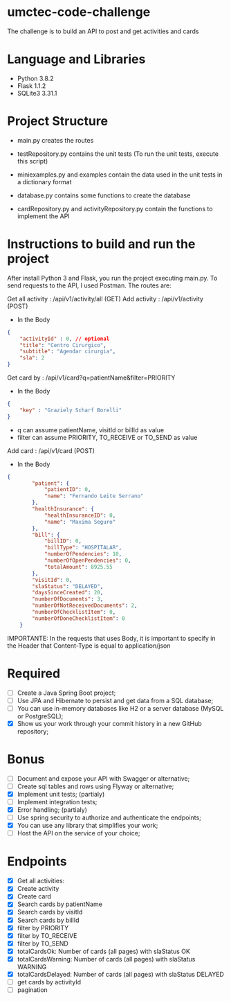 # umctec-code-challenge
The challenge is to build an API to post and get activities and cards

# Language and Libraries

- Python 3.8.2
- Flask 1.1.2
- SQLite3 3.31.1

# Project Structure

- main.py creates the routes

- testRepository.py contains the unit tests (To run the unit tests, execute this script)

- miniexamples.py and examples contain the data used in the unit tests in a dictionary format

- database.py contains some functions to create the database

- cardRepository.py and activityRepository.py contain the functions to implement the API


# Instructions to build and run the project

After install Python 3 and Flask, you run the project executing main.py. To send requests to the API, I used Postman. The routes are:

Get all activity : /api/v1/activity/all (GET)
Add activity : /api/v1/activity (POST)
- In the Body 

``` json 
{
    "activityId" : 0, // optional
    "title": "Centro Cirurgico",
    "subtitle": "Agendar cirurgia",
    "sla": 2
}
```

Get card by : /api/v1/card?q=patientName&filter=PRIORITY
- In the Body

``` json 
{
    "key" : "Graziely Scharf Borelli"
}
```

- q can assume patientName, visitId or billId as value
- filter can assume PRIORITY, TO_RECEIVE or TO_SEND as value

Add card : /api/v1/card (POST)
- In the Body  

``` json 
{
        "patient": {
            "patientID": 0,
            "name": "Fernando Leite Serrano"
        },
        "healthInsurance": {
            "healthInsuranceID": 0,
            "name": "Maxima Seguro"
        },
        "bill": {
            "billID": 0,
            "billType": "HOSPITALAR",
            "numberOfPendencies": 10,
            "numberOfOpenPendencies": 0,
            "totalAmount": 8925.55
        },
        "visitId": 0,
        "slaStatus": "DELAYED",
        "daysSinceCreated": 20,
        "numberOfDocuments": 3,
        "numberOfNotReceivedDocuments": 2,
        "numberOfChecklistItem": 0,
        "numberOfDoneChecklistItem": 0
    }
```

IMPORTANTE: In the requests that uses Body, it is important to specify in the Header that Content-Type is equal to application/json

# Required

- [ ] Create a Java Spring Boot project;
- [ ] Use JPA and Hibernate to persist and get data from a SQL database;
- [ ] You can use in-memory databases like H2 or a server database (MySQL or PostgreSQL);
- [x] Show us your work through your commit history in a new GitHub repository;

# Bonus

- [ ] Document and expose your API with Swagger or alternative;
- [ ] Create sql tables and rows using Flyway or alternative;
- [x] Implement unit tests; (partialy)
- [ ] Implement integration tests;
- [x] Error handling; (partialy)
- [ ] Use spring security to authorize and authenticate the endpoints;
- [x] You can use any library that simplifies your work;
- [ ] Host the API on the service of your choice;

# Endpoints
    
- [x] Get all activities:
- [x] Create activity
- [x] Create card
- [x] Search cards by patientName
- [x] Search cards by visitId
- [x] Search cards by billId
- [x] filter by PRIORITY
- [x] filter by TO_RECEIVE
- [x] filter by TO_SEND
- [x] totalCardsOk: Number of cards (all pages) with slaStatus OK
- [x] totalCardsWarning: Number of cards (all pages) with slaStatus WARNING
- [x] totalCardsDelayed: Number of cards (all pages) with slaStatus DELAYED
- [ ] get cards by activityId
- [ ] pagination
